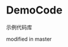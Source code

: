 # DemoCode
示例代码库
<script>
  alert('hello, this is an edit file for branch testing');
</script>
modified in master
